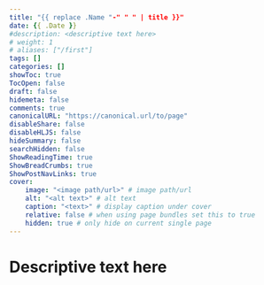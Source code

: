 ```yaml
---
title: "{{ replace .Name "-" " " | title }}"
date: {{ .Date }}
#description: <descriptive text here>
# weight: 1
# aliases: ["/first"]
tags: []
categories: []
showToc: true
TocOpen: false
draft: false
hidemeta: false
comments: true
canonicalURL: "https://canonical.url/to/page"
disableShare: false
disableHLJS: false
hideSummary: false
searchHidden: false
ShowReadingTime: true
ShowBreadCrumbs: true
ShowPostNavLinks: true
cover:
    image: "<image path/url>" # image path/url
    alt: "<alt text>" # alt text
    caption: "<text>" # display caption under cover
    relative: false # when using page bundles set this to true
    hidden: true # only hide on current single page
---
```


# Descriptive text here
<!--more-->